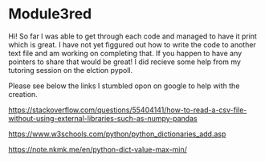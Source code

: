 # Module3red
Hi! So far I was able to get through each code and managed to have it print which is great. I have not yet figgured out how to write the code to another text file and am working on completing that. If you happen to have any pointers to share that would be great! I did recieve some help from my tutoring session on the elction pypoll.

Please see below the links I stumbled opon on google to help with the creation.

https://stackoverflow.com/questions/55404141/how-to-read-a-csv-file-without-using-external-libraries-such-as-numpy-pandas

https://www.w3schools.com/python/python_dictionaries_add.asp

https://note.nkmk.me/en/python-dict-value-max-min/
